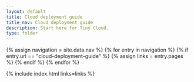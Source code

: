 ```yaml
---
layout: default
title: Cloud deployment guide
title_nav: Cloud deployment guide
description: Start here for Tiny Cloud.
type: folder
---
```

{% assign navigation = site.data.nav %}
{% for entry in navigation %}
  {% if entry.url == "cloud-deployment-guide" %}
    {% assign links = entry.pages %}
  {% endif %}
{% endfor %}

{% include index.html links=links %}